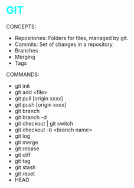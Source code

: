 <h1 style="color:cyan;"> GIT </h1>

CONCEPTS:

- Repositories: Folders for files, managed by git.
- Commits: Set of changes in a repository.
- Branches
- Merging
- Tags

COMMANDS:

- git init
- git add \<file>
- git pull [origin xxxx]
- git push [origin xxxx]
- git branch
- git branch -d 
- git checkout | git switch
- git checkout -b \<branch name>
- git log
- git merge
- git rebase
- git diff
- git tag
- git stash
- git reset
- HEAD